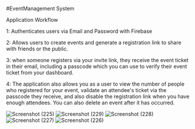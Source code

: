 #EventManagement System

Application Workflow

1: Authenticates users via Email and Password with Firebase

2: Allows users to create events and generate a registration link to share with friends or the public.

3: when someone registers via your invite link, they receive the event ticket in their email, including a passcode which you can use to verify their event ticket from your dashboard.

4: The application also allows you as a user to view the number of people who registered for your event, validate an attendee's ticket via the passcode they receive, and also disable the registration link when you have enough attendees. You can also delete an event after it has occurred.


![Screenshot (225)](https://github.com/Thilina1/EventManage/assets/25680169/4723e328-8f74-4f3d-b519-f91533bf4996)
![Screenshot (229)](https://github.com/Thilina1/EventManage/assets/25680169/7d1b5765-9869-4347-8607-8146ce551d71)
![Screenshot (228)](https://github.com/Thilina1/EventManage/assets/25680169/8e1748af-21db-4487-9234-f1ac6506b6a0)
![Screenshot (227)](https://github.com/Thilina1/EventManage/assets/25680169/e2f3a914-c9ed-4f9d-a2cb-5fff3adcca93)
![Screenshot (226)](https://github.com/Thilina1/EventManage/assets/25680169/b985c8bd-08d3-47ec-8ddb-f347f1e2de78)
